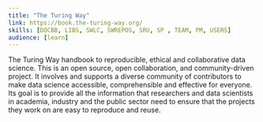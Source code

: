 ```yaml
---
title: "The Turing Way"
link: https://book.the-turing-way.org/
skills: [DOCBB, LIBS, SWLC, SWREPOS, SRU, SP , TEAM, PM, USERS]
audience: [learn]
---
```

The Turing Way handbook to reproducible, ethical and collaborative data science.
This is an open source, open collaboration, and community-driven project.
It involves and supports a diverse community of contributors to make data science accessible, comprehensible and effective for everyone. Its goal is to provide all the information that researchers and data scientists in academia, industry and the public sector need to ensure that the projects they work on are easy to reproduce and reuse.
